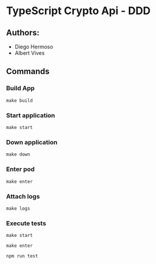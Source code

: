 # TypeScript Crypto Api - DDD

## Authors:
- Diego Hermoso
- Albert Vives

## Commands

### Build App

``make build``

### Start application

``make start``

### Down application

``make down``

### Enter pod

``make enter``

### Attach logs

``make logs``

### Execute tests

``
make start
``

``
make enter
``

``
npm run test
``

